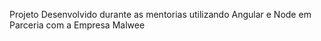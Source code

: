 Projeto Desenvolvido durante as mentorias utilizando Angular e Node em Parceria com a Empresa Malwee

